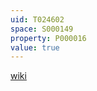 ```yaml
---
uid: T024602
space: S000149
property: P000016
value: true
---
```


[wiki](http://en.wikipedia.org/wiki/Sober_space)

